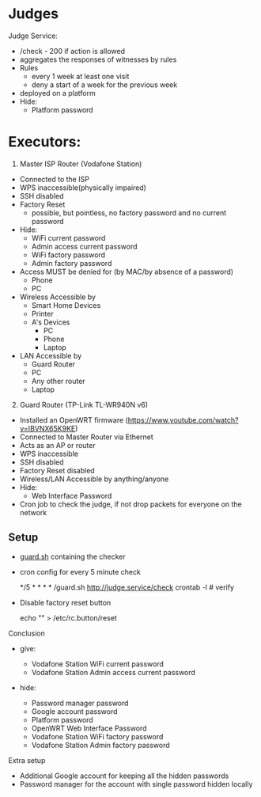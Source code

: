 # Judges
Judge Service: 
* /check - 200 if action is allowed
* aggregates the responses of witnesses by rules
* Rules
  * every 1 week at least one visit
  * deny a start of a week for the previous week
* deployed on a platform
* Hide: 
  * Platform password

# Executors:
1. Master ISP Router (Vodafone Station)
* Connected to the ISP
* WPS inaccessible(physically impaired)
* SSH disabled
* Factory Reset
  * possible, but pointless, no factory password and no current password
* Hide: 
  * WiFi current password
  * Admin access current password
  * WiFi factory password
  * Admin factory password
* Access MUST be denied for (by MAC/by absence of a password)
  * Phone
  * PC
* Wireless Accessible by
  * Smart Home Devices
  * Printer
  * A's Devices
    * PC
    * Phone
    * Laptop
* LAN Accessible by
  * Guard Router
  * PC
  * Any other router
  * Laptop


2. Guard Router (TP-Link TL-WR940N v6)
* Installed an OpenWRT firmware (https://www.youtube.com/watch?v=IBVNX65K9KE)
* Connected to Master Router via Ethernet
* Acts as an AP or router
* WPS inaccessible
* SSH disabled
* Factory Reset disabled
* Wireless/LAN Accessible by anything/anyone
* Hide: 
  * Web Interface Password
* Cron job to check the judge, if not drop packets for everyone on the network

## Setup
* [guard.sh](./guard.sh) containing the checker


* cron config for every 5 minute check


    */5 * * * * /guard.sh http://judge.service/check
    crontab -l # verify

* Disable factory reset button


    echo "" > /etc/rc.button/reset 

Conclusion

* give: 
  * Vodafone Station WiFi current password
  * Vodafone Station Admin access current password

* hide:
  * Password manager password
  * Google account password
  * Platform password
  * OpenWRT Web Interface Password
  * Vodafone Station WiFi factory password
  * Vodafone Station Admin factory password


Extra setup
* Additional Google account for keeping all the hidden passwords
* Password manager for the account with single password hidden locally 